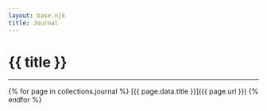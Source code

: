 ```yaml
---
layout: base.njk
title: Journal
---
```


# {{ title }}

<hr/>

{% for page in collections.journal %}
[{{ page.data.title }}]({{ page.url }}) 
{% endfor %}
